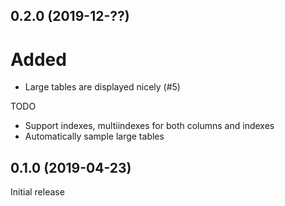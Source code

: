 0.2.0 (2019-12-??)
------------------

Added
=====

- Large tables are displayed nicely (#5)

TODO
- Support indexes, multiindexes for both columns and indexes
- Automatically sample large tables


0.1.0 (2019-04-23)
------------------

Initial release
